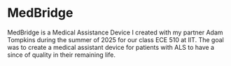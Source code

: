 # MedBridge
MedBridge is a Medical Assistance Device I created with my partner Adam Tompkins during the summer of 2025 for our class ECE 510 at IIT. The goal was to create a medical assistant device for patients with ALS to have a since of quality in their remaining life.
